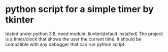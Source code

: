 # python script for a simple timer by tkinter

 tested under python 3.8, need module: tkinter(default installed)
 The project is a timer/clock that shows the user the current time. 
 It should be compatible with any debugger that can run python script.
